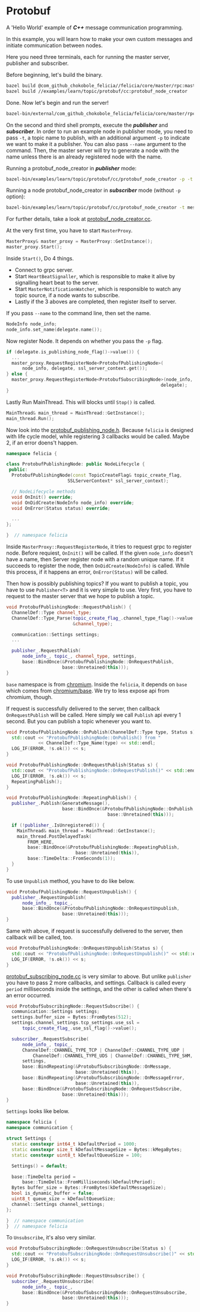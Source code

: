 # Protobuf

A 'Hello World' example of ***C++*** message communication programming.

In this example, you will learn how to make your own custom messages and initiate communication between nodes.

Here you need three terminals, each for running the master server, publisher and subscriber.

Before beginning, let's build the binary.

```bash
bazel build @com_github_chokobole_felicia//felicia/core/master/rpc:master_server_main
bazel build //examples/learn/topic/protobuf/cc:protobuf_node_creator
```

Done. Now let's begin and run the server!

```bash
bazel-bin/external/com_github_chokobole_felicia/felicia/core/master/rpc/master_server_main
```

On the second and third shell prompts, execute the ***publisher*** and ***subscriber***. In order to run an example node in publisher mode, you need to pass `-t`, a topic name to publish, with an additional argument `-p` to indicate we want to make it a publisher. You can also pass `--name` argument to the command. Then, the master server will try to generate a node with the name unless there is an already registered node with the name.

Running a protobuf_node_creator in ***publisher*** mode:
```bash
bazel-bin/examples/learn/topic/protobuf/cc/protobuf_node_creator -p -t message
```

Running a node protobuf_node_creator in ***subscriber*** mode (without `-p` option):
```bash
bazel-bin/examples/learn/topic/protobuf/cc/protobuf_node_creator -t message
```

For further details, take a look at [protobuf_node_creator.cc](protobuf_node_creator.cc).

At the very first time, you have to start `MasterProxy`.

```c++
MasterProxy& master_proxy = MasterProxy::GetInstance();
master_proxy.Start();
```

Inside `Start()`, Do 4 things.
* Connect to grpc server.
* Start `HeartBeatSignaller`, which is responsible to make it alive by signalling heart beat to the server.
* Start `MasterNotificationWatcher`, which is responsible to watch any topic source, if a node wants to subscribe.
* Lastly if the 3 aboves are completed, then register itself to server.

If you pass `--name` to the command line, then set the name.

```c++
NodeInfo node_info;
node_info.set_name(delegate.name());
```

Now register Node. It depends on whether you pass the `-p` flag.

```c++
if (delegate.is_publishing_node_flag()->value()) {
  ...
  master_proxy.RequestRegisterNode<ProtobufPublishingNode>(
      node_info, delegate, ssl_server_context.get());
} else {
  master_proxy.RequestRegisterNode<ProtobufSubscribingNode>(node_info,
                                                          delegate);
}
```

Lastly Run MainThread. This will blocks until `Stop()` is called.

```c++
MainThread& main_thread = MainThread::GetInstance();
main_thread.Run();
```

Now look into the [protobuf_publishing_node.h](protobuf_publishing_node.h). Because `felicia` is designed with life cycle model, while registering 3 callbacks would be called. Maybe 2, if an error doens't happen.

```c++
namespace felicia {

class ProtobufPublishingNode: public NodeLifecycle {
 public:
  ProtobufPublishingNode(const TopicCreateFlag& topic_create_flag,
                       SSLServerContext* ssl_server_context);

  // NodeLifecycle methods
  void OnInit() override;
  void OnDidCreate(NodeInfo node_info) override;
  void OnError(Status status) override;

  ...
};

}  // namespace felicia
```

Inside `MasterProxy::RequestRegisterNode`, it tries to request grpc to register node.
Before requiest, `OnInit()` will be called. If the given `node_info` doesn't have a name, then Server register node with a random unique name. If it succeeds to register the node, then `OnDidCreate(NodeInfo)` is called. While this process, if it happens an error, `OnError(Status)` will be called.


Then how is possibly publishing topics? If you want to publish a topic, you have to use `Publisher<T>` and it is very simple to use. Very first, you have to request to the master server that we hope to publish a topic.

```c++
void ProtobufPublishingNode::RequestPublish() {
  ChannelDef::Type channel_type;
  ChannelDef::Type_Parse(topic_create_flag_.channel_type_flag()->value(),
                         &channel_type);

  communication::Settings settings;
  ...

  publisher_.RequestPublish(
      node_info_, topic_, channel_type, settings,
      base::BindOnce(&ProtobufPublishingNode::OnRequestPublish,
                     base::Unretained(this)));
}
```

`base` namespace is from [chromium](https://github.com/chokobole/felicia/tree/master/third_party/chromium). Inside the `felicia`, it depends on `base` which comes from [chromium/base](https://github.com/chromium/chromium/tree/master/base). We try to less expose api from chromium, though.

If request is successfully delivered to the server, then callback `OnRequestPublish` will be called. Here simply we call `Publish` api every 1 second. But you can publish a topic whenever you want to.

```c++
void ProtobufPublishingNode::OnPublish(ChannelDef::Type type, Status s) {
  std::cout << "ProtobufPublishingNode::OnPublish() from "
            << ChannelDef::Type_Name(type) << std::endl;
  LOG_IF(ERROR, !s.ok()) << s;
}

void ProtobufPublishingNode::OnRequestPublish(Status s) {
  std::cout << "ProtobufPublishingNode::OnRequestPublish()" << std::endl;
  LOG_IF(ERROR, !s.ok()) << s;
  RepeatingPublish();
}

void ProtobufPublishingNode::RepeatingPublish() {
  publisher_.Publish(GenerateMessage(),
                     base::BindOnce(&ProtobufPublishingNode::OnPublish,
                                      base::Unretained(this)));

  if (!publisher_.IsUnregistered()) {
    MainThread& main_thread = MainThread::GetInstance();
    main_thread.PostDelayedTask(
        FROM_HERE,
        base::BindOnce(&ProtobufPublishingNode::RepeatingPublish,
                          base::Unretained(this)),
        base::TimeDelta::FromSeconds(1));
  }
}
```

To use `Unpublish` method, you have to do like below.

```c++
void ProtobufPublishingNode::RequestUnpublish() {
  publisher_.RequestUnpublish(
      node_info_, topic_,
      base::BindOnce(&ProtobufPublishingNode::OnRequestUnpublish,
                     base::Unretained(this)));
}
```

Same with above, if request is successfully delivered to the server, then callback
will be called, too.

```c++
void ProtobufPublishingNode::OnRequestUnpublish(Status s) {
  std::cout << "ProtobufPublishingNode::OnRequestUnpublish()" << std::endl;
  LOG_IF(ERROR, !s.ok()) << s;
}
```

[protobuf_subscribing_node.cc](protobuf_subscribing_node.cc) is very similar to above. But unlike `publisher` you have to pass 2 more callbacks, and settings. Callback is called every `period` milliseconds inside the settings, and the other is called when there's an error occurred.

```c++
void ProtobufSubscribingNode::RequestSubscribe() {
  communication::Settings settings;
  settings.buffer_size = Bytes::FromBytes(512);
  settings.channel_settings.tcp_settings.use_ssl =
      topic_create_flag_.use_ssl_flag()->value();

  subscriber_.RequestSubscribe(
      node_info_, topic_,
      ChannelDef::CHANNEL_TYPE_TCP | ChannelDef::CHANNEL_TYPE_UDP |
          ChannelDef::CHANNEL_TYPE_UDS | ChannelDef::CHANNEL_TYPE_SHM,
      settings,
      base::BindRepeating(&ProtobufSubscribingNode::OnMessage,
                          base::Unretained(this)),
      base::BindRepeating(&ProtobufSubscribingNode::OnMessageError,
                          base::Unretained(this)),
      base::BindOnce(&ProtobufSubscribingNode::OnRequestSubscribe,
                     base::Unretained(this)));
}
```

`Settings` looks like below.

```c++
namespace felicia {
namespace communication {

struct Settings {
  static constexpr int64_t kDefaultPeriod = 1000;
  static constexpr size_t kDefaultMessageSize = Bytes::kMegaBytes;
  static constexpr uint8_t kDefaultQueueSize = 100;

  Settings() = default;

  base::TimeDelta period =
      base::TimeDelta::FromMilliseconds(kDefaultPeriod);
  Bytes buffer_size = Bytes::FromBytes(kDefaultMessageSize);
  bool is_dynamic_buffer = false;
  uint8_t queue_size = kDefaultQueueSize;
  channel::Settings channel_settings;
};

}  // namespace communication
}  // namespace felicia
```

To `Unsubscribe`, it's also very similar.

```c++
void ProtobufSubscribingNode::OnRequestUnsubscribe(Status s) {
  std::cout << "ProtobufSubscribingNode::OnRequestUnsubscribe()" << std::endl;
  LOG_IF(ERROR, !s.ok()) << s;
}

void ProtobufSubscribingNode::RequestUnsubscribe() {
  subscriber_.RequestUnsubscribe(
      node_info_, topic_,
      base::BindOnce(&ProtobufSubscribingNode::OnRequestUnsubscribe,
                     base::Unretained(this)));
}
```

